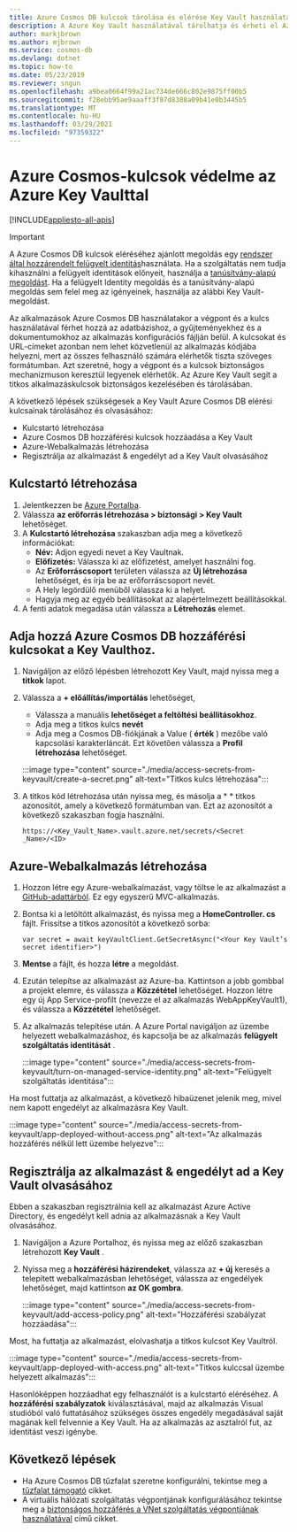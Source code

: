 ```yaml
---
title: Azure Cosmos DB kulcsok tárolása és elérése Key Vault használatával
description: A Azure Key Vault használatával tárolhatja és érheti el Azure Cosmos DB kapcsolati karakterláncot, kulcsokat és végpontokat.
author: markjbrown
ms.author: mjbrown
ms.service: cosmos-db
ms.devlang: dotnet
ms.topic: how-to
ms.date: 05/23/2019
ms.reviewer: sngun
ms.openlocfilehash: a9bea0664f99a21ac734de666c802e9875ff00b5
ms.sourcegitcommit: f28ebb95ae9aaaff3f87d8388a09b41e0b3445b5
ms.translationtype: MT
ms.contentlocale: hu-HU
ms.lasthandoff: 03/29/2021
ms.locfileid: "97359322"
---
```

# <a name="secure-azure-cosmos-keys-using-azure-key-vault"></a>Azure Cosmos-kulcsok védelme az Azure Key Vaulttal 
[!INCLUDE[appliesto-all-apis](includes/appliesto-all-apis.md)]

>[!IMPORTANT]
> A Azure Cosmos DB kulcsok eléréséhez ajánlott megoldás egy [rendszer által hozzárendelt felügyelt identitás](managed-identity-based-authentication.md)használata. Ha a szolgáltatás nem tudja kihasználni a felügyelt identitások előnyeit, használja a [tanúsítvány-alapú megoldást](certificate-based-authentication.md). Ha a felügyelt Identity megoldás és a tanúsítvány-alapú megoldás sem felel meg az igényeinek, használja az alábbi Key Vault-megoldást.

Az alkalmazások Azure Cosmos DB használatakor a végpont és a kulcs használatával férhet hozzá az adatbázishoz, a gyűjteményekhez és a dokumentumokhoz az alkalmazás konfigurációs fájlján belül.  A kulcsokat és URL-címeket azonban nem lehet közvetlenül az alkalmazás kódjába helyezni, mert az összes felhasználó számára elérhetők tiszta szöveges formátumban. Azt szeretné, hogy a végpont és a kulcsok biztonságos mechanizmuson keresztül legyenek elérhetők. Az Azure Key Vault segít a titkos alkalmazáskulcsok biztonságos kezelésében és tárolásában.

A következő lépések szükségesek a Key Vault Azure Cosmos DB elérési kulcsainak tárolásához és olvasásához:

* Kulcstartó létrehozása  
* Azure Cosmos DB hozzáférési kulcsok hozzáadása a Key Vault  
* Azure-Webalkalmazás létrehozása  
* Regisztrálja az alkalmazást & engedélyt ad a Key Vault olvasásához  


## <a name="create-a-key-vault"></a>Kulcstartó létrehozása

1. Jelentkezzen be [Azure Portalba](https://portal.azure.com/).  
2. Válassza **az erőforrás létrehozása > biztonsági > Key Vault** lehetőséget.  
3. A **Kulcstartó létrehozása** szakaszban adja meg a következő információkat:  
   * **Név:** Adjon egyedi nevet a Key Vaultnak.  
   * **Előfizetés:** Válassza ki az előfizetést, amelyet használni fog.  
   * Az **Erőforráscsoport** területen válassza az **Új létrehozása** lehetőséget, és írja be az erőforráscsoport nevét.  
   * A Hely legördülő menüből válassza ki a helyet.  
   * Hagyja meg az egyéb beállításokat az alapértelmezett beállításokkal.  
4. A fenti adatok megadása után válassza a **Létrehozás** elemet.  

## <a name="add-azure-cosmos-db-access-keys-to-the-key-vault"></a>Adja hozzá Azure Cosmos DB hozzáférési kulcsokat a Key Vaulthoz.
1. Navigáljon az előző lépésben létrehozott Key Vault, majd nyissa meg a **titkok** lapot.  
2. Válassza a **+ előállítás/importálás** lehetőséget, 

   * Válassza  a manuális **lehetőséget a feltöltési beállításokhoz**.
   * Adja meg a titkos kulcs **nevét**
   * Adja meg a Cosmos DB-fiókjának a Value ( **érték** ) mezőbe való kapcsolási karakterláncát. Ezt követően válassza a **Profil létrehozása** lehetőséget.

   :::image type="content" source="./media/access-secrets-from-keyvault/create-a-secret.png" alt-text="Titkos kulcs létrehozása":::

4. A titkos kód létrehozása után nyissa meg, és másolja a * * titkos azonosítót, amely a következő formátumban van. Ezt az azonosítót a következő szakaszban fogja használni. 

   `https://<Key_Vault_Name>.vault.azure.net/secrets/<Secret _Name>/<ID>`

## <a name="create-an-azure-web-application"></a>Azure-Webalkalmazás létrehozása

1. Hozzon létre egy Azure-webalkalmazást, vagy töltse le az alkalmazást a [GitHub-adattárból](https://github.com/Azure/azure-cosmos-dotnet-v2/tree/master/Demo/keyvaultdemo). Ez egy egyszerű MVC-alkalmazás.  

2. Bontsa ki a letöltött alkalmazást, és nyissa meg a **HomeController. cs** fájlt. Frissítse a titkos azonosítót a következő sorba:

   `var secret = await keyVaultClient.GetSecretAsync("<Your Key Vault’s secret identifier>")`

3. **Mentse** a fájlt, és hozza **létre** a megoldást.  
4. Ezután telepítse az alkalmazást az Azure-ba. Kattintson a jobb gombbal a projekt elemre, és válassza a **Közzététel** lehetőséget. Hozzon létre egy új App Service-profilt (nevezze el az alkalmazás WebAppKeyVault1), és válassza a **Közzététel** lehetőséget.   

5. Az alkalmazás telepítése után. A Azure Portal navigáljon az üzembe helyezett webalkalmazáshoz, és kapcsolja be az alkalmazás **felügyelt szolgáltatás identitását** .  

   :::image type="content" source="./media/access-secrets-from-keyvault/turn-on-managed-service-identity.png" alt-text="Felügyelt szolgáltatás identitása":::

Ha most futtatja az alkalmazást, a következő hibaüzenet jelenik meg, mivel nem kapott engedélyt az alkalmazásra Key Vault.

:::image type="content" source="./media/access-secrets-from-keyvault/app-deployed-without-access.png" alt-text="Az alkalmazás hozzáférés nélkül lett üzembe helyezve":::

## <a name="register-the-application--grant-permissions-to-read-the-key-vault"></a>Regisztrálja az alkalmazást & engedélyt ad a Key Vault olvasásához

Ebben a szakaszban regisztrálnia kell az alkalmazást Azure Active Directory, és engedélyt kell adnia az alkalmazásnak a Key Vault olvasásához. 

1. Navigáljon a Azure Portalhoz, és nyissa meg az előző szakaszban létrehozott **Key Vault** .  

2. Nyissa meg a **hozzáférési házirendeket**, válassza az **+ új** keresés a telepített webalkalmazásban lehetőséget, válassza az engedélyek lehetőséget, majd kattintson **az OK gombra**.  

   :::image type="content" source="./media/access-secrets-from-keyvault/add-access-policy.png" alt-text="Hozzáférési szabályzat hozzáadása":::

Most, ha futtatja az alkalmazást, elolvashatja a titkos kulcsot Key Vaultról.

:::image type="content" source="./media/access-secrets-from-keyvault/app-deployed-with-access.png" alt-text="Titkos kulccsal üzembe helyezett alkalmazás":::
 
Hasonlóképpen hozzáadhat egy felhasználót is a kulcstartó eléréséhez. A **hozzáférési szabályzatok** kiválasztásával, majd az alkalmazás Visual studióból való futtatásához szükséges összes engedély megadásával saját magának kell felvennie a Key Vault. Ha az alkalmazás az asztalról fut, az identitást veszi igénybe.

## <a name="next-steps"></a>Következő lépések

* Ha Azure Cosmos DB tűzfalat szeretne konfigurálni, tekintse meg a [tűzfalat támogató](how-to-configure-firewall.md) cikket.
* A virtuális hálózati szolgáltatás végpontjának konfigurálásához tekintse meg a [biztonságos hozzáférés a VNet szolgáltatás végpontjának használatával](how-to-configure-vnet-service-endpoint.md) című cikket.
